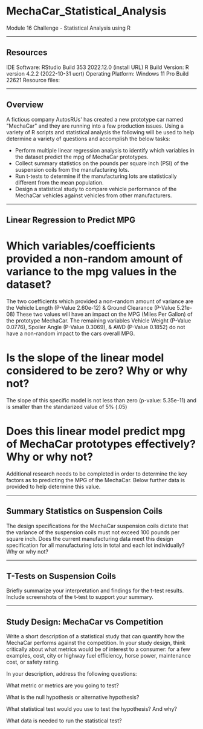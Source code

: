 # MechaCar_Statistical_Analysis
Module 16 Challenge - Statistical Analysis using R

---
## Resources
IDE Software: RStudio Build 353 2022.12.0 (install URL)
R Build Version: R version 4.2.2 (2022-10-31 ucrt)
Operating Platform: Windows 11 Pro Build 22621
Resource files: 

---
## Overview
A fictious company AutosRUs' has created a new prototype car named "MechaCar" and they are running into a few production issues. Using a variety of R scripts and statistical analysis the following will be used to help determine a variety of questions and accomplish the below tasks:
* Perform multiple linear regression analysis to identify which variables in the dataset predict the mpg of MechaCar prototypes.
* Collect summary statistics on the pounds per square inch (PSI) of the suspension coils from the manufacturing lots.
* Run t-tests to determine if the manufacturing lots are statistically different from the mean population.
* Design a statistical study to compare vehicle performance of the MechaCar vehicles against vehicles from other manufacturers.

---
## Linear Regression to Predict MPG

# Which variables/coefficients provided a non-random amount of variance to the mpg values in the dataset?
The two coefficients which provided a non-random amount of variance are the Vehicle Length (P-Value 2.60e-12) & Ground Clearance (P-Value 5.21e-08) These two values will have an impact on the MPG (Miles Per Gallon) of the prototype MechaCar. The remaining variables Vehicle Weight (P-Value 0.0776), Spoiler Angle (P-Value 0.3069), & AWD (P-Value 0.1852) do not have a non-random impact to the cars overall MPG. 

# Is the slope of the linear model considered to be zero? Why or why not?
The slope of this specific model is not less than zero (p-value: 5.35e-11) and is smaller than the standarized value of 5% (.05) 

# Does this linear model predict mpg of MechaCar prototypes effectively? Why or why not?
Additional research needs to be completed in order to determine the key factors as to predicting the MPG of the MechaCar. Below further data is provided to help determine this value. 

---
## Summary Statistics on Suspension Coils
The design specifications for the MechaCar suspension coils dictate that the variance of the suspension coils must not exceed 100 pounds per square inch. Does the current manufacturing data meet this design specification for all manufacturing lots in total and each lot individually? Why or why not?

---
## T-Tests on Suspension Coils
Briefly summarize your interpretation and findings for the t-test results. Include screenshots of the t-test to support your summary.

---
## Study Design: MechaCar vs Competition

Write a short description of a statistical study that can quantify how the MechaCar performs against the competition. In your study design, think critically about what metrics would be of interest to a consumer: for a few examples, cost, city or highway fuel efficiency, horse power, maintenance cost, or safety rating.

In your description, address the following questions:

What metric or metrics are you going to test?

What is the null hypothesis or alternative hypothesis?

What statistical test would you use to test the hypothesis? And why?

What data is needed to run the statistical test?


